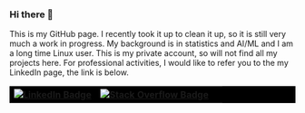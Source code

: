 ### Hi there 👋

This is my GitHub page. I recently took it up to clean it up, so it is still very much a work in progress. My background is in statistics and AI/ML and I am a long time Linux user. This is my private account, so will not find all my projects here. For professional activities, I would like to refer you to the my LinkedIn page, the link is below. 

<table cellspacing="0" cellpadding="0" border="0" bgcolor="#000000">
  <tr>
    <th> <a href="https://www.linkedin.com/in/pietergeelen/">
    <img src="https://img.shields.io/badge/LinkedIn-blue?style=for-the-badge&logo=linkedin&logoColor=white" alt="LinkedIn Badge"/>
  </a>
    </th>
    <th>  <a href="https://stackoverflow.com/users/10093446/pieter-geelen">
    <img src="https://img.shields.io/badge/stackoverflow-orange?style=for-the-badge&logo=stackoverflow&logoColor=white" alt="Stack Overflow Badge"/>
  </a>
    </th>
    <th><img src="https://komarev.com/ghpvc/?username=psmgeelen&style=flat-square&color=blue" alt=""/></th>
  </tr>
 </table>




<!--
**psmgeelen/psmgeelen** is a ✨ _special_ ✨ repository because its `README.md` (this file) appears on your GitHub profile.

Here are some ideas to get you started:

- 🔭 I’m currently working on ...
- 🌱 I’m currently learning ...
- 👯 I’m looking to collaborate on ...
- 🤔 I’m looking for help with ...
- 💬 Ask me about ...
- 📫 How to reach me: ...
- 😄 Pronouns: ...
- ⚡ Fun fact: ...
-->
